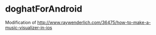 # doghatForAndroid
Modification of http://www.raywenderlich.com/36475/how-to-make-a-music-visualizer-in-ios
